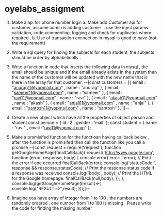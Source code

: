 # oyelabs_assigment
1. Make a api for phone number login
    a. Make add Customer api for customer, assume admin is adding customer ..
    use the input params validation, code commenting, logging and check for
    duplicates where required .
    b. Use of transaction connection in mysql is good to have (not the requirement)

2.  Write a sql query for finding the subjects for each
    student, the subjects should be order by alphabetically .
   
3. Write a function in node that inserts the following data in mysql , the email should
   be unique and if the email already exists in the system then the name of the customer
   will be updated with the new name that is there in the array for that customer.
      --[const customers = [{
      email : "anurag11@yopmail.com" ,
      name : "anurag"
      },
      {
      email : "sameer11@yopmail.com" ,
      name : "sameer"
      },
      {
      email : "ravi11@yopmail.com" ,
      name : "ravi"
      },
      {
      email : "akash11@yopmail.com" ,
      name : "akash"
      },
      {
      email : "anjali11@yopmail.com" ,
      name : "anjai"
      },
      {
      email : "santosh11@yopmail.com" ,
      name : "santosh"
      },
      ]]--

4. Create a new object which have all the properties of object person and student
    const person = {
    id : 2 ,
    gender : 'mail'
    };
    const student = {
    name : "ravi" ,
    email :"ravi11@yopmail.com"
    };

5. Make a promisifed function for the functioan having callback below , after the
  function is promisifed then call the function like you call a promise
    --[const request = require('request');
    function getGoogleHomePage(finalCallBack){
    request('http://www.google.com', function (error, response, body) {
    console.error('error:', error); // Print the error if one occurred
    finalCallBack(error);
    console.log('statusCode:', response && response.statusCode); // Print the response status
    code if a response was received
    console.log('body:', body); // Print the HTML for the Google homepage.
    finalCallBack(null,body);
    });
    };
    console.log(getGoogleHomePage((result)=>{
    console.log("RESULT==>",result);
    }));]--

6. Imagine you have array of integer from 1 to 100 , the numbers are randomly ordered
  , one number from 1 to 100 is missing , Please write the code for finding the missing
  number
